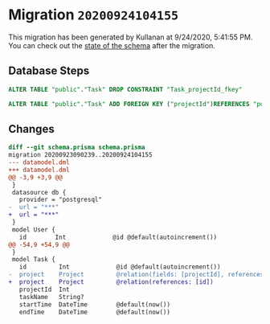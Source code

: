 # Migration `20200924104155`

This migration has been generated by Kullanan at 9/24/2020, 5:41:55 PM.
You can check out the [state of the schema](./schema.prisma) after the migration.

## Database Steps

```sql
ALTER TABLE "public"."Task" DROP CONSTRAINT "Task_projectId_fkey"

ALTER TABLE "public"."Task" ADD FOREIGN KEY ("projectId")REFERENCES "public"."Project"("id") ON DELETE CASCADE ON UPDATE CASCADE
```

## Changes

```diff
diff --git schema.prisma schema.prisma
migration 20200923090239..20200924104155
--- datamodel.dml
+++ datamodel.dml
@@ -3,9 +3,9 @@
 }
 datasource db {
   provider = "postgresql"
-  url = "***"
+  url = "***"
 }
 model User {
   id        Int             @id @default(autoincrement())
@@ -54,9 +54,9 @@
 }
 model Task {
   id         Int             @id @default(autoincrement())
-  project    Project         @relation(fields: [projectId], references: [id])
+  project    Project         @relation(references: [id])
   projectId  Int
   taskName   String?
   startTime  DateTime        @default(now())
   endTime    DateTime        @default(now())
```


